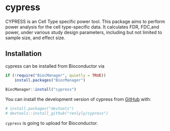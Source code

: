 # cypress

<!-- badges: start -->
<!-- badges: end -->
CYPRESS is an Cell Type specific power tool. This package aims to 
  perform power analysis for the cell type-specific data. It calculates FDR, 
  FDC,and power, under various study design parameters, including but not
  limited to sample size, and effect size.  

## Installation

cypress can be installed from Bioconductor via
``` r
if (!require("BiocManager", quietly = TRUE))
    install.packages("BiocManager")
 
BiocManager::install("cypress")

```


You can install the development version of cypress from [GitHub](https://github.com/) with:

``` r
# install.packages("devtools")
# devtools::install_github("renlyly/cypress")

```

``cypress`` is going to upload for Bioconductor.

